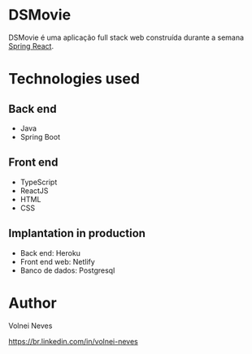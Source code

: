 # DSMovie

DSMovie é uma aplicação full stack web construída durante a semana [Spring React](https://devsuperior.com).

# Technologies used
## Back end
- Java
- Spring Boot

## Front end
- TypeScript
- ReactJS
- HTML
- CSS

## Implantation in production
- Back end: Heroku
- Front end web: Netlify
- Banco de dados: Postgresql

# Author

Volnei Neves

https://br.linkedin.com/in/volnei-neves
